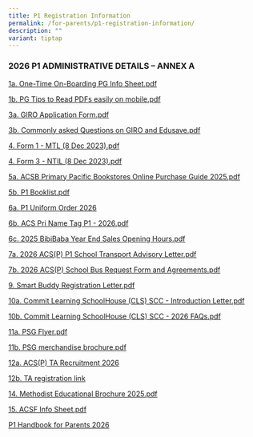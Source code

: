 ```yaml
---
title: P1 Registration Information
permalink: /for-parents/p1-registration-information/
description: ""
variant: tiptap
---
```

<h3><strong>2026 P1 ADMINISTRATIVE DETAILS – ANNEX A</strong></h3>
<p></p>
<p><a href="/files/P1_admin_2026/1a_On.pdf" rel="noopener nofollow" target="_blank">1a. One-Time On-Boarding PG Info Sheet.pdf</a>
</p>
<p><a href="/files/P1_admin_2026/1b_.pdf" rel="noopener nofollow" target="_blank">1b. PG Tips to Read PDFs easily on mobile.pdf</a>
</p>
<p><a href="/files/P1_admin_2026/3a_.pdf" rel="noopener nofollow" target="_blank">3a. GIRO Application Form.pdf</a>
</p>
<p><a href="/files/P1_admin_2026/3b_.pdf" rel="noopener nofollow" target="_blank">3b. Commonly asked Questions on GIRO and Edusave.pdf</a>
</p>
<p><a href="/files/P1_admin_2026/4__Form1.pdf" rel="noopener nofollow" target="_blank">4. Form 1 - MTL (8 Dec 2023).pdf</a>
</p>
<p><a href="/files/P1_admin_2026/4__Form3.pdf" rel="noopener nofollow" target="_blank">4. Form 3 - NTIL (8 Dec 2023).pdf</a>
</p>
<p><a href="/files/P1_admin_2026/5a_ACSB.pdf" rel="noopener nofollow" target="_blank">5a. ACSB Primary Pacific Bookstores Online Purchase Guide 2025.pdf</a>
</p>
<p><a href="/files/P1_admin_2026/5b__P1.pdf" rel="noopener nofollow" target="_blank">5b. P1 Booklist.pdf</a>
</p>
<p><a href="/files/P1_admin_2026/6a__ACS.pdf" rel="noopener nofollow" target="_blank">6a. P1 Uniform Order 2026</a>
</p>
<p><a href="/files/P1_admin_2026/6b__ACS.pdf" rel="noopener nofollow" target="_blank">6b. ACS Pri Name Tag P1 - 2026.pdf</a>
</p>
<p><a href="/files/P1_admin_2026/6c__2025.pdf" rel="noopener nofollow" target="_blank">6c. 2025 BibiBaba Year End Sales Opening Hours.pdf</a>
</p>
<p><a href="/files/P1_admin_2026/7a__2026.pdf" rel="noopener nofollow" target="_blank">7a. 2026 ACS(P) P1 School Transport Advisory Letter.pdf</a>
</p>
<p><a href="/files/P1_admin_2026/7b__2026.pdf" rel="noopener nofollow" target="_blank">7b. 2026 ACS(P) School Bus Request Form and Agreements.pdf</a>
</p>
<p><a href="/files/P1_admin_2026/9__Smart.pdf" rel="noopener nofollow" target="_blank">9. Smart Buddy Registration Letter.pdf</a>
</p>
<p><a href="/files/P1_admin_2026/10a__Commit.pdf" rel="noopener nofollow" target="_blank">10a. Commit Learning SchoolHouse (CLS) SCC - Introduction Letter.pdf</a>
</p>
<p><a href="/files/P1_admin_2026/10b__Commit.pdf" rel="noopener nofollow" target="_blank">10b. Commit Learning SchoolHouse (CLS) SCC - 2026 FAQs.pdf</a>
</p>
<p><a href="/files/P1_admin_2026/11a__PSG_Flyer.pdf" rel="noopener nofollow" target="_blank">11a. PSG Flyer.pdf</a>
</p>
<p><a href="/files/P1_admin_2026/11b__PSG.pdf" rel="noopener nofollow" target="_blank">11b. PSG merchandise brochure.pdf</a>
</p>
<p><a href="/files/P1_admin_2026/12__ACS_P_.pdf" rel="noopener nofollow" target="_blank">12a. ACS(P) TA Recruitment 2026</a>
</p>
<p><a href="https://forms.gle/HdU9FzN1gVTf3btGA" rel="noopener nofollow" target="_blank">12b. TA registration link</a>
</p>
<p><a href="/files/P1_admin_2026/14__Methodist.pdf" rel="noopener nofollow" target="_blank">14. Methodist Educational Brochure 2025.pdf</a>
</p>
<p><a href="/files/P1_admin_2026/15__ACSF_Info.pdf" rel="noopener nofollow" target="_blank">15. ACSF Info Sheet.pdf</a>
</p>
<p><a href="/files/P1_admin_2026/P1_Handbook.pdf" rel="noopener nofollow" target="_blank">P1 Handbook for Parents 2026</a>
</p>
<p></p>
<p></p>
<p></p>
<p></p>